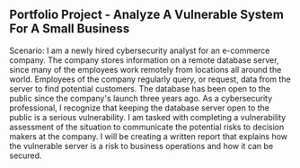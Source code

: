 Portfolio Project - Analyze A Vulnerable System For A Small Business
------------------
Scenario:
I am a newly hired cybersecurity analyst for an e-commerce company. 
The company stores information on a remote database server, since many of the employees work remotely from locations all around the world. 
Employees of the company regularly query, or request, data from the server to find potential customers. 
The database has been open to the public since the company's launch three years ago. 
As a cybersecurity professional, I recognize that keeping the database server open to the public is a serious vulnerability.
I am tasked with completing a vulnerability assessment of the situation to communicate the potential risks to decision makers at the company. 
I will be creating a written report that explains how the vulnerable server is a risk to business operations and how it can be secured.
